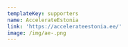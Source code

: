 ```yaml
---
templateKey: supporters
name: AccelerateEstonia
link: 'https://accelerateestonia.ee/'
image: /img/ae-.png
---
```

